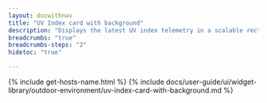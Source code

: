 ```yaml
---
layout: docwithnav
title: "UV Index card with background"
description: "Displays the latest UV index telemetry in a scalable rectangle card with the background image."
breadcrumbs: "true"
breadcrumbs-steps: "2"
hidetoc: "true"

---
```

{% include get-hosts-name.html %}
{% include docs/user-guide/ui/widget-library/outdoor-environment/uv-index-card-with-background.md %}
